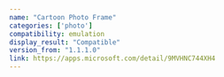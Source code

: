 ```yaml
---
name: "Cartoon Photo Frame"
categories: ['photo']
compatibility: emulation
display_result: "Compatible"
version_from: "1.1.1.0"
link: https://apps.microsoft.com/detail/9MVHNC744XH4
---
```

